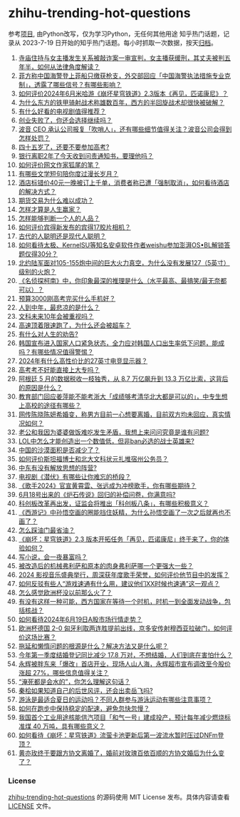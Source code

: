 # zhihu-trending-hot-questions
参考[项目](https://github.com/justjavac/zhihu-trending-hot-questions), 由Python改写，仅为学习Python，无任何其他用途
知乎热门话题，记录从 2023-7-19
日开始的知乎热门话题。每小时抓取一次数据，按天[归档](./data)。
<!-- BEGIN -->
<!-- 最后更新时间 2024-06-20 02:33:35.524315 -->
1. [寺庙住持与女主播发生关系被敲诈案一审宣判，女主播获缓刑，其丈夫被判五年半，如何从法律角度解读？](https://www.zhihu.com/question/659357707)
1. [菲方称中国海警登上菲船只缴获枪支，外交部回应「中国海警执法措施专业克制」，透露了哪些信号？有哪些影响？](https://www.zhihu.com/question/659334154)
1. [如何评价2024年6月米哈游《崩坏星穹铁道》2.3版本《再见，匹诺康尼》？](https://www.zhihu.com/question/659254739)
1. [为什么东方的铁甲骑射战术称雄数百年，西方的半回旋战术却很快被破解？](https://www.zhihu.com/question/658972245)
1. [有什么好看的电视剧值得推荐？](https://www.zhihu.com/question/658446630)
1. [创业失败了，你还会选择继续吗？](https://www.zhihu.com/question/655618678)
1. [波音 CEO 承认公司报复「吹哨人」，还有哪些细节值得关注？波音公司会得到怎样处罚？](https://www.zhihu.com/question/659329215)
1. [四十五岁了，还要不要参加高考?](https://www.zhihu.com/question/658919893)
1. [银行离职2年了今天收到问责通知书，要理他吗？](https://www.zhihu.com/question/657313005)
1. [如何评价网文作家狐尾的笔？](https://www.zhihu.com/question/642615296)
1. [有哪些文学短句陪你度过漫长岁月？](https://www.zhihu.com/question/659309120)
1. [酒店标错价40元一晚被订上千单，消费者称已遭「强制取消」，如何看待酒店的解决方式？](https://www.zhihu.com/question/659252649)
1. [期货交易为什么难以成功？](https://www.zhihu.com/question/654928072)
1. [怎样才算是人生赢家？](https://www.zhihu.com/question/24276774)
1. [怎样能够判断一个人的人品？](https://www.zhihu.com/question/656990863)
1. [如何评价宾得新发布的宾得17胶片相机？](https://www.zhihu.com/question/659233428)
1. [古代的人聪明还是现代人聪明？](https://www.zhihu.com/question/569376132)
1. [如何看待太极、KernelSU等知名安卓软件作者weishu参加澎湃OS•BL解锁答题仅得30分？](https://www.zhihu.com/question/659213282)
1. [北约陆军面对105-155炮中间的巨大火力真空，为什么没有发展127（5英寸）级别的火炮？](https://www.zhihu.com/question/659024443)
1. [《名侦探柯南》中，你印象最深的推理是什么（水平最高、最搞笑/最无奈都可以）？](https://www.zhihu.com/question/659222849)
1. [预算3000刚高考完买什么手机好？](https://www.zhihu.com/question/658577524)
1. [人到中年，最悲凉的是什么？](https://www.zhihu.com/question/659021054)
1. [文科未来10年会被重视吗？](https://www.zhihu.com/question/657118582)
1. [高速顶着限速跑了，为什么还会被超车？](https://www.zhihu.com/question/657995710)
1. [有什么对人生的劝告?](https://www.zhihu.com/question/600831828)
1. [韩国宣布进入国家人口紧急状态，全力应对韩国人口出生率低下问题，能成吗？有哪些情况值得警惕？](https://www.zhihu.com/question/659345417)
1. [2024年有什么高性价比的27英寸电竞显示器？](https://www.zhihu.com/question/656929988)
1. [高考考不好能直接上大专吗？](https://www.zhihu.com/question/659255623)
1. [阿根廷 5 月的数据税收一枝独秀，从 8.7 万亿飙升到 13.3 万亿比索，这背后的原因是什么？](https://www.zhihu.com/question/659027059)
1. [教育部门回应姜萍能不能考浙大「成绩够考清华北大都是可以的」，中专生想上高校的途径有哪些？](https://www.zhihu.com/question/659324044)
1. [网传陈晓陈妍希婚变，称男方目前一心想要离婚，目前双方均未回应，真实情况如何？](https://www.zhihu.com/question/659322847)
1. [老公和我因为婆婆做饭难吃发生矛盾，我想上来问问究竟是谁有问题?](https://www.zhihu.com/question/659175009)
1. [LOL中怎么才能创造出一个数值低，但非ban必选的战士英雄来?](https://www.zhihu.com/question/539288629)
1. [中国的沙漠面积是否减少了？](https://www.zhihu.com/question/264303518)
1. [如何评价斯坦福博士和北大文科状元扎堆宿州公务员？](https://www.zhihu.com/question/659238107)
1. [中东有没有解放思想的阵营?](https://www.zhihu.com/question/659127370)
1. [电视剧《潜伏》有哪些让你难忘的桥段？](https://www.zhihu.com/question/403385855)
1. [《歌手2024》官宣黄霄雲、张远成为冲榜歌手，你有哪些期待？](https://www.zhihu.com/question/659343446)
1. [6月18号出来的《炉石传说》回归的补偿问卷，你满意吗?](https://www.zhihu.com/question/659282762)
1. [科创板改革再出发，证监会将推出「科创板八条」，有哪些积极意义？](https://www.zhihu.com/question/659309786)
1. [《西游记》中孙悟空画的圈能挡住妖精，为什么孙悟空画了一次之后就再也不画了？](https://www.zhihu.com/question/529003951)
1. [怎么踩油门最省油？](https://www.zhihu.com/question/658808750)
1. [《崩坏：星穹铁道》2.3 版本开拓任务「再见，匹诺康尼」终于来了，你的体验如何？](https://www.zhihu.com/question/659281797)
1. [写小说，会一夜暴富吗？](https://www.zhihu.com/question/654841600)
1. [被改造后的机械弗利萨和原本的肉身弗利萨哪一个更强大一些？](https://www.zhihu.com/question/413902588)
1. [2024 影视音乐盛典举行，周深获年度歌手荣誉，如何评价他节目中的发挥？](https://www.zhihu.com/question/659258357)
1. [如何反驳有些人“游戏速通有什么用，建议他们XX时候也速通”这一观点？](https://www.zhihu.com/question/659309004)
1. [怎么感觉欧洲杯没以前那么火了？](https://www.zhihu.com/question/659189901)
1. [有没有这样一种可能，西方国家在等待一个时机，时机一到全面发动战争，包括核战？](https://www.zhihu.com/question/659218699)
1. [如何看待2024年6月19日A股市场行情走势？](https://www.zhihu.com/question/659240513)
1. [欧洲杯德国 2-0 匈牙利取两连胜提前出线，京多安传射穆西亚拉破门，如何评价这场比赛？](https://www.zhihu.com/question/659327617)
1. [拖延和懒惰问题的根源是什么？解决方法又是什么呢？](https://www.zhihu.com/question/659210858)
1. [今年第一季度结婚登记同比减少 17.8 万对，不想结婚，人们到底在害怕什么？](https://www.zhihu.com/question/659303634)
1. [永辉被胖东来「爆改」首店开业，现场人山人海，永辉超市宣布调改至今股价涨超 27%，哪些信息值得关注？](https://www.zhihu.com/question/659329096)
1. [“淹死都是会水的”，你怎么理解这句话？](https://www.zhihu.com/question/659309110)
1. [秦桧如果知道自己的后世风评，还会出卖岳飞吗?](https://www.zhihu.com/question/656068824)
1. [游泳是最适合夏日的运动吗？不同人群参与游泳运动有哪些注意事项？](https://www.zhihu.com/question/657333679)
1. [如何在跑步中保持稳定的配速，避免忽快忽慢？](https://www.zhihu.com/question/656320110)
1. [我国首个工业用途核能供汽项目「和气一号」建成投产，预计每年减少燃烧标准煤 40 万吨，具有哪些意义？](https://www.zhihu.com/question/659310177)
1. [如何看待《崩坏：星穹铁道》流萤卡池更新后第一波流水暂时压过DNFm登顶？](https://www.zhihu.com/question/659331084)
1. [黄亦玫终于要跟方协文离婚了，婚前对玫瑰百依百顺的方协文婚后为什么变了？](https://www.zhihu.com/question/659224567)
<!-- END -->
### License
[zhihu-trending-hot-questions](https://github.com/yaogengzhu/zhihu-trending-hot-questions)
的源码使用 MIT License 发布。具体内容请查看 [LICENSE](./LICENSE) 文件。
